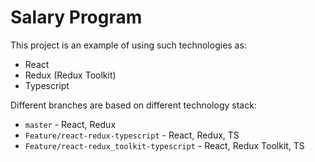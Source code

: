 # Salary Program

This project is an example of using such technologies as:
* React
* Redux (Redux Toolkit)
* Typescript

Different branches are based on different technology stack:
* ```master``` - React, Redux
* ```Feature/react-redux-typescript``` - React, Redux, TS
* ```Feature/react-redux_toolkit-typescript``` - React, Redux Toolkit, TS